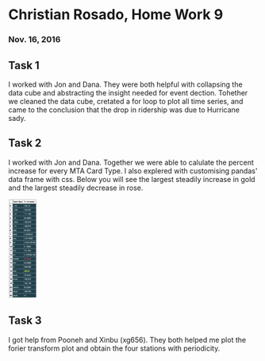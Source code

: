 # Christian Rosado, Home Work 9
### Nov. 16, 2016

## Task 1

I worked with Jon and Dana. They were both helpful with collapsing the data cube and abstracting the insight needed for event dection. Tohether we cleaned the data cube, cretated a for loop to plot all time series, and came to the conclusion that the drop in ridership was due to Hurricane sady.

## Task 2

I worked with Jon and Dana. Together we were able to calulate the percent increase for every MTA Card Type. I also explered with customising pandas' data frame with css. Below you will see the largest steadily increase in gold and the largest steadily decrease in rose.

<img src='Percent_Increase.png' style='height:200px;' />

## Task 3

I got help from Pooneh and Xinbu (xg656). They both helped me plot the forier transform plot and obtain the four stations with periodicity.
